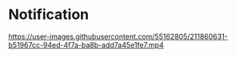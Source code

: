 # Notification

https://user-images.githubusercontent.com/55162805/211860631-b51967cc-94ed-4f7a-ba8b-add7a45e1fe7.mp4

